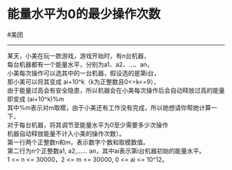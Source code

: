 # 能量水平为0的最少操作次数
#美团 

---
某天，小美在玩一款游戏，游戏开始时，有n台机器，  
每台机器都有一个能量水平，分别为a1、a2、…、an，  
小美每次操作可以选其中的一台机器，假设选的是第i台，  
那小美可以将其变成 ai+10^k（k为正整数且0<=k<=9），  
由于能量过高会有安全隐患，所以机器会在小美每次操作后会自动释放过高的能量  
即变成 (ai+10^k)%m  
其中%m表示对m取模，由于小美还有工作没有完成，所以她想请你帮她计算一下，  
对于每台机器，将其调节至能量水平为0至少需要多少次操作  
机器自动释放能量不计入小美的操作次数）。  
第一行两个正整数n和m，表示数字个数和取模数值。  
第二行为n个正整数a1, a2,...... an，其中ai表示第i台机器初始的能量水平。  
1 <= n <= 30000，2 <= m <= 30000, 0 <= ai <= 10^12。